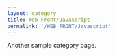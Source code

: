 ```yaml
---
layout: category
title: Web-Front/Javascript
permalink: '/WEB_FRONT/Javascript'
---
```


Another sample category page.
